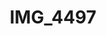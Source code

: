 ---
pid: '173'
layout: bg-photos
title: IMG_4497
filename: IMG_4538.jpg
caption: 
previous_pid: '172'
next_pid: '174'
permalink: "/photos/173.html"
---